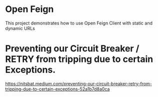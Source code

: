 # Open Feign
This project demonstrates how to use Open Feign Client with static and dynamic URLs

# Preventing our Circuit Breaker / RETRY from tripping due to certain Exceptions. 
https://nitsbat.medium.com/preventing-our-circuit-breaker-retry-from-tripping-due-to-certain-exceptions-52a1b7d8a0ca
